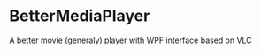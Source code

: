 BetterMediaPlayer
=================

A better movie (generaly) player with WPF interface based on VLC
